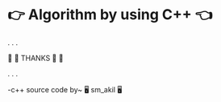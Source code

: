# :point_right:  Algorithm by using C++  :point_left:
.
.
.

:green_heart: :green_heart:  THANKS  :green_heart: :green_heart:

.
.
.

-c++ source code by~  :desktop_computer: sm_akil :desktop_computer:
